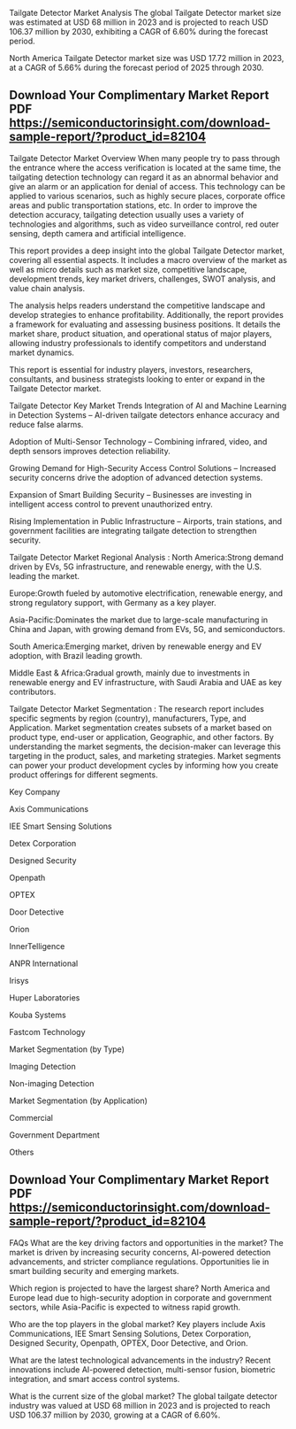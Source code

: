 Tailgate Detector Market Analysis
The global Tailgate Detector market size was estimated at USD 68 million in 2023 and is projected to reach USD 106.37 million by 2030, exhibiting a CAGR of 6.60% during the forecast period.

North America Tailgate Detector market size was USD 17.72 million in 2023, at a CAGR of 5.66% during the forecast period of 2025 through 2030.

## Download Your Complimentary Market  Report PDF https://semiconductorinsight.com/download-sample-report/?product_id=82104 


Tailgate Detector Market Overview
When many people try to pass through the entrance where the access verification is located at the same time, the tailgating detection technology can regard it as an abnormal behavior and give an alarm or an application for denial of access. This technology can be applied to various scenarios, such as highly secure places, corporate office areas and public transportation stations, etc. In order to improve the detection accuracy, tailgating detection usually uses a variety of technologies and algorithms, such as video surveillance control, red outer sensing, depth camera and artificial intelligence.

This report provides a deep insight into the global Tailgate Detector market, covering all essential aspects. It includes a macro overview of the market as well as micro details such as market size, competitive landscape, development trends, key market drivers, challenges, SWOT analysis, and value chain analysis.

The analysis helps readers understand the competitive landscape and develop strategies to enhance profitability. Additionally, the report provides a framework for evaluating and assessing business positions. It details the market share, product situation, and operational status of major players, allowing industry professionals to identify competitors and understand market dynamics.

This report is essential for industry players, investors, researchers, consultants, and business strategists looking to enter or expand in the Tailgate Detector market.

Tailgate Detector Key Market Trends
Integration of AI and Machine Learning in Detection Systems – AI-driven tailgate detectors enhance accuracy and reduce false alarms.

Adoption of Multi-Sensor Technology – Combining infrared, video, and depth sensors improves detection reliability.

Growing Demand for High-Security Access Control Solutions – Increased security concerns drive the adoption of advanced detection systems.

Expansion of Smart Building Security – Businesses are investing in intelligent access control to prevent unauthorized entry.

Rising Implementation in Public Infrastructure – Airports, train stations, and government facilities are integrating tailgate detection to strengthen security.

Tailgate Detector Market Regional Analysis :
North America:Strong demand driven by EVs, 5G infrastructure, and renewable energy, with the U.S. leading the market.

Europe:Growth fueled by automotive electrification, renewable energy, and strong regulatory support, with Germany as a key player.

Asia-Pacific:Dominates the market due to large-scale manufacturing in China and Japan, with growing demand from EVs, 5G, and semiconductors.

South America:Emerging market, driven by renewable energy and EV adoption, with Brazil leading growth.

Middle East & Africa:Gradual growth, mainly due to investments in renewable energy and EV infrastructure, with Saudi Arabia and UAE as key contributors.

Tailgate Detector Market Segmentation :
The research report includes specific segments by region (country), manufacturers, Type, and Application. Market segmentation creates subsets of a market based on product type, end-user or application, Geographic, and other factors. By understanding the market segments, the decision-maker can leverage this targeting in the product, sales, and marketing strategies. Market segments can power your product development cycles by informing how you create product offerings for different segments.

Key Company

Axis Communications

IEE Smart Sensing Solutions

Detex Corporation

Designed Security

Openpath

OPTEX

Door Detective

Orion

InnerTelligence

ANPR International

Irisys

Huper Laboratories

Kouba Systems

Fastcom Technology

Market Segmentation (by Type)

Imaging Detection

Non-imaging Detection

Market Segmentation (by Application)

Commercial

Government Department

Others

## Download Your Complimentary Market  Report PDF https://semiconductorinsight.com/download-sample-report/?product_id=82104 

FAQs
What are the key driving factors and opportunities in the market?
The market is driven by increasing security concerns, AI-powered detection advancements, and stricter compliance regulations. Opportunities lie in smart building security and emerging markets.


Which region is projected to have the largest share?
North America and Europe lead due to high-security adoption in corporate and government sectors, while Asia-Pacific is expected to witness rapid growth.


Who are the top players in the global market?
Key players include Axis Communications, IEE Smart Sensing Solutions, Detex Corporation, Designed Security, Openpath, OPTEX, Door Detective, and Orion.


What are the latest technological advancements in the industry?
Recent innovations include AI-powered detection, multi-sensor fusion, biometric integration, and smart access control systems.


What is the current size of the global market?
The global tailgate detector industry was valued at USD 68 million in 2023 and is projected to reach USD 106.37 million by 2030, growing at a CAGR of 6.60%.

